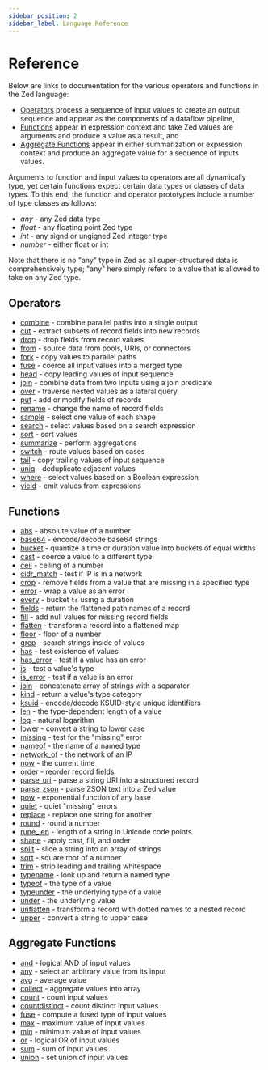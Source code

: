 ```yaml
---
sidebar_position: 2
sidebar_label: Language Reference
---
```


# Reference

Below are links to documentation for the various operators and functions
in the Zed language:
* [Operators](#operators) process a sequence of input values to create an output sequence
and appear as the components of a dataflow pipeline,
* [Functions](#functions) appear in expression context and
take Zed values are arguments and produce a value as a result, and
* [Aggregate Functions](#aggregate-functions) appear in either summarization
or expression context and produce an aggregate value for a sequence of inputs values.

Arguments to function and input values to operators are all dynamically type,
yet certain functions expect certain data types or classes of data types.
To this end, the function and operator prototypes include a number
of type classes as follows:
* _any_ - any Zed data type
* _float_ - any floating point Zed type
* _int_ - any signd or ungigned Zed integer type
* _number_ - either float or int

Note that there is no "any" type in Zed as all super-structured data is
comprehensively type; "any" here simply refers to a value that is allowed
to take on any Zed type.

## Operators

* [combine](operators/combine.md) - combine parallel paths into a single output
* [cut](operators/cut.md) - extract subsets of record fields into new records
* [drop](operators/drop.md) - drop fields from record values
* [from](operators/from.md) - source data from pools, URIs, or connectors
* [fork](operators/fork.md) - copy values to parallel paths
* [fuse](operators/fuse.md) - coerce all input values into a merged type
* [head](operators/head.md) - copy leading values of input sequence
* [join](operators/join.md) - combine data from two inputs using a join predicate
* [over](operators/over.md) - traverse nested values as a lateral query
* [put](operators/put.md) - add or modify fields of records
* [rename](operators/rename.md) - change the name of record fields
* [sample](operators/sample.md) - select one value of each shape
* [search](operators/search.md) - select values based on a search expression
* [sort](operators/sort.md) - sort values
* [summarize](operators/summarize.md) -  perform aggregations
* [switch](operators/switch.md) -  route values based on cases
* [tail](operators/tail.md) - copy trailing values of input sequence
* [uniq](operators/uniq.md) - deduplicate adjacent values
* [where](operators/where.md) - select values based on a Boolean expression
* [yield](operators/yield.md) - emit values from expressions

## Functions

* [abs](functions/abs.md) - absolute value of a number
* [base64](functions/base64.md) - encode/decode base64 strings
* [bucket](functions/bucket.md) - quantize a time or duration value into buckets of equal widths
* [cast](functions/cast.md) - coerce a value to a different type
* [ceil](functions/ceil.md) - ceiling of a number
* [cidr_match](functions/cidr_match.md) - test if IP is in a network
* [crop](functions/crop.md) - remove fields from a value that are missing in a specified type
* [error](functions/error.md) - wrap a value as an error
* [every](functions/every.md) - bucket `ts` using a duration
* [fields](functions/fields.md) - return the flattened path names of a record
* [fill](functions/fill.md) - add null values for missing record fields
* [flatten](functions/flatten.md) - transform a record into a flattened map
* [floor](functions/floor.md) - floor of a number
* [grep](functions/grep.md) - search strings inside of values
* [has](functions/has.md) - test existence of values
* [has_error](functions/has_error.md) - test if a value has an error
* [is](functions/is.md) - test a value's type
* [is_error](functions/is_error.md) - test if a value is an error
* [join](functions/join.md) - concatenate array of strings with a separator
* [kind](functions/kind.md) - return a value's type category
* [ksuid](functions/ksuid.md) - encode/decode KSUID-style unique identifiers
* [len](functions/len.md) - the type-dependent length of a value
* [log](functions/log.md) - natural logarithm
* [lower](functions/lower.md) - convert a string to lower case
* [missing](functions/missing.md) - test for the "missing" error
* [nameof](functions/nameof.md) - the name of a named type
* [network_of](functions/network_of.md) - the network of an IP
* [now](functions/now.md) - the current time
* [order](functions/order.md) - reorder record fields
* [parse_uri](functions/parse_uri.md) - parse a string URI into a structured record
* [parse_zson](functions/parse_zson.md) - parse ZSON text into a Zed value
* [pow](functions/pow.md) - exponential function of any base
* [quiet](functions/quiet.md) - quiet "missing" errors
* [replace](functions/replace.md) - replace one string for another
* [round](functions/round.md) - round a number
* [rune_len](functions/rune_len.md) - length of a string in Unicode code points
* [shape](functions/shape.md) - apply cast, fill, and order
* [split](functions/split.md) - slice a string into an array of strings
* [sqrt](functions/sqrt.md) - square root of a number
* [trim](functions/trim.md) - strip leading and trailing whitespace
* [typename](functions/typename.md) - look up and return a named type
* [typeof](functions/typeof.md) - the type of a value
* [typeunder](functions/typeunder.md) - the underlying type of a value
* [under](functions/under.md) - the underlying value
* [unflatten](functions/unflatten.md) - transform a record with dotted names to a nested record
* [upper](functions/upper.md) - convert a string to upper case

## Aggregate Functions

- [and](aggregates/and.md) - logical AND of input values
- [any](aggregates/any.md) - select an arbitrary value from its input
- [avg](aggregates/avg.md) - average value
- [collect](aggregates/collect.md) - aggregate values into array
- [count](aggregates/count.md) - count input values
- [countdistinct](aggregates/count.md) - count distinct input values
- [fuse](aggregates/fuse.md) - compute a fused type of input values
- [max](aggregates/max.md) - maximum value of input values
- [min](aggregates/min.md) - minimum value of input values
- [or](aggregates/or.md) - logical OR of input values
- [sum](aggregates/sum.md) - sum of input values
- [union](aggregates/union.md) - set union of input values
